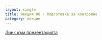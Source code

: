 ```yaml
---
layout: single
title: Лекция 08 - Подготовка за контролно
category: лекции
---
```


[Линк към презентацията](https://docs.google.com/presentation/d/1wgGkLIC1nDY-nom0TPyAm_39punixn0v_rpQNrD6Nok/edit#slide=id.g19135264fc_0_0)
